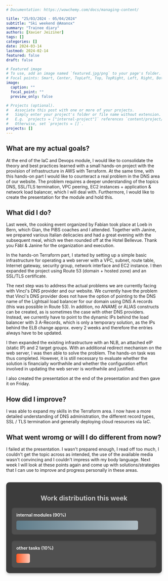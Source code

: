 ```yaml
---
# Documentation: https://wowchemy.com/docs/managing-content/

title: "25/03/2024 - 05/04/2024"
subtitle: "Ski weekend @Amanox"
summary: "Trainee diary"
authors: [Xavier Jeiziner]
tags: []
categories: []
date: 2024-03-14
lastmod: 2024-02-14
featured: false
draft: false

# Featured image
# To use, add an image named `featured.jpg/png` to your page's folder.
# Focal points: Smart, Center, TopLeft, Top, TopRight, Left, Right, BottomLeft, Bottom, BottomRight.
image:
  caption: ""
  focal_point: ""
  preview_only: false

# Projects (optional).
#   Associate this post with one or more of your projects.
#   Simply enter your project's folder or file name without extension.
#   E.g. `projects = ["internal-project"]` references `content/project/deep-learning/index.md`.
#   Otherwise, set `projects = []`.
projects: []
---
```

## What are my actual goals?
At the end of the IaC and Devops module, I would like to consolidate the theory and best practices learned with a small hands-on project with the provision of infrastructure in AWS with Terraform. At the same time, with this hands-on part I would like to counteract a real problem in the DNS area of our website. The problem requires a deeper understanding of the topics DNS, SSL/TLS termination, VPC peering, EC2 instances + application & network load balancer, which I will deal with. Furthermore, I would like to create the presentation for the module and hold this.

## What did I do?
Last week, the cooking event organized by Fabian took place at Loeb in Bern, which Gian, the PiBS coaches and I attended. Together with Janine, we prepared various Italian delicacies and had a great evening with the subsequent meal, which we then rounded off at the Hotel Bellevue. Thank you Fäbl & Janine for the organization and execution.

In the hands-on Terraform part, I started by setting up a simple basic infrastructure for operating a web server with a VPC, subnet, route table, Internet gateway, security group, network interface and EC2 instance. I then expanded the project using Route 53 (domain + hosted zone) and an SSL/TLS certificate.

The next step was to address the actual problems we are currently facing with Vinci's DNS provider and our website. We currently have the problem that Vinci's DNS provider does not have the option of pointing to the DNS name of the Lightsail load balancer for our domain using DNS A records (this was possible in Route 53). In addition, no ANAME or ALIAS constructs can be created, as is sometimes the case with other DNS providers. Instead, we currently have to point to the dynamic IPs behind the load balancer with 3 A-Records, which is only a temporary solution, as the IPs behind the ELB change approx. every 2 weeks and therefore the entries always have to be updated.

I then expanded the existing infrastructure with an NLB, an attached eIP (static IP) and 2 target groups. With an additional redirect mechanism on the web server, I was then able to solve the problem. The hands-on task was thus completed. However, it is still necessary to evaluate whether the solution is financially worthwhile and whether the configuration effort involved in updating the web server is worthwhile and justified.

I also created the presentation at the end of the presentation and then gave it on Friday.

## How did I improve?
I was able to expand my skills in the Terraform area. I now have a more detailed understanding of DNS administration, the different record types, SSL / TLS termination and generally deploying cloud resources via IaC.

## What went wromg or will I do different from now?
I failed at the presentation. I wasn't prepared enough, I read off too much, I couldn't get the topic across as intended, the use of the available media wasn't convincing and I couldn't impress with my body language. Next week I will look at these points again and come up with solutions/strategies that I can use to improve and progress personally in these areas.

<br>
<div style="padding: 18px; padding-top: 10px; color: #eee; background-color: #3c3c3c; border-radius: 10px; box-shadow: 0 4px 8px rgba(0,0,0,0.2);">
  <h2 style="text-align: center; color: #ccc;">Work distribution this week</h2>
  <div style="background-color: #505050; padding: 15px; margin-bottom: 20px; border-radius: 8px; color: #eee; box-shadow: inset 0 2px 4px rgba(0,0,0,0.1);">
    <strong>internal modules (90%)</strong>
    <div style="width: 90%; height: 30px; background: linear-gradient(to right, #607D8B 0%, #B0BEC5 100%); border-radius: 5px; margin-top: 10px;"></div>
  </div>
  <div style="background-color: #505050; padding: 15px; border-radius: 8px; color: #eee; box-shadow: inset 0 2px 4px rgba(0,0,0,0.1);">
    <strong>other tasks (10%)</strong>
    <div style="width: 10%; height: 30px; background: linear-gradient(to right, #FF5722 0%, #FFCCBC 100%); border-radius: 5px; margin-top: 10px;"></div>
  </div>
</div>
